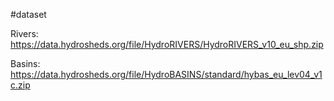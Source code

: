 #dataset

Rivers:
https://data.hydrosheds.org/file/HydroRIVERS/HydroRIVERS_v10_eu_shp.zip

Basins:
https://data.hydrosheds.org/file/HydroBASINS/standard/hybas_eu_lev04_v1c.zip

